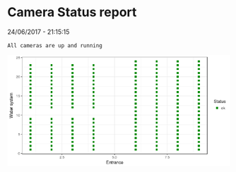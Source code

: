 Camera Status report
================
24/06/2017 - 21:15:15

    All cameras are up and running

![](camreport_files/figure-markdown_github/unnamed-chunk-2-1.png)

